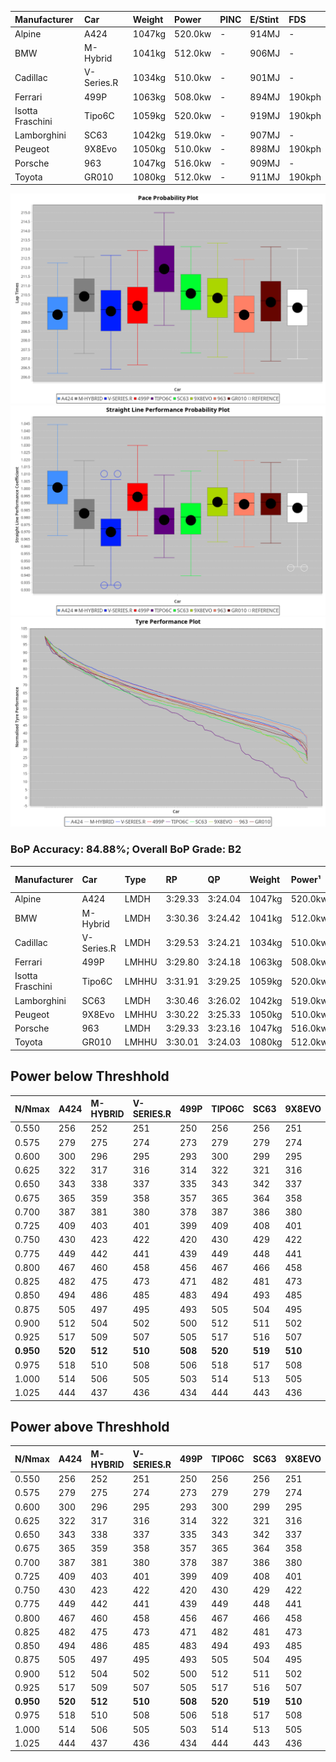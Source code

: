 | Manufacturer     | Car        | Weight | Power   | PINC    | E/Stint | FDS     |
|:-|:-|:-|:-|:-|:-|:-|
| Alpine           | A424       | 1047kg | 520.0kw |    -    | 914MJ   |    -    |
| BMW              | M-Hybrid   | 1041kg | 512.0kw |    -    | 906MJ   |    -    |
| Cadillac         | V-Series.R | 1034kg | 510.0kw |    -    | 901MJ   |    -    |
| Ferrari          | 499P       | 1063kg | 508.0kw |    -    | 894MJ   | 190kph  |
| Isotta Fraschini | Tipo6C     | 1059kg | 520.0kw |    -    | 919MJ   | 190kph  |
| Lamborghini      | SC63       | 1042kg | 519.0kw |    -    | 907MJ   |    -    |
| Peugeot          | 9X8Evo     | 1050kg | 510.0kw |    -    | 898MJ   | 190kph  |
| Porsche          | 963        | 1047kg | 516.0kw |    -    | 909MJ   |    -    |
| Toyota           | GR010      | 1080kg | 512.0kw |    -    | 911MJ   | 190kph  |

![PACECHART](./IMG/CUSTOM.png)
![STRAIGHTLINEPERFORMANCECHART](./IMG/CUSTOM_sp.png)
![TYREPERFORMANCECHART](./IMG/CUSTOM_tw.png)

### BoP Accuracy: 84.88%; Overall BoP Grade: B2
| Manufacturer     | Car        | Type  | RP      | QP      | Weight | Power¹  | Threshhold | PINC    | Power²   | E/Stint | AVG Vmax  | FDS     | RDLC | L/Stint | BOP-Grade | Model Accuracy | Model Points | Match% | SimDiff |
|:-|:-|:-|:-|:-|:-|:-|:-|:-|:-|:-|:-|:-|:-|:-|:-|:-|:-|:-|:-|
| Alpine           | A424       | LMDH  | 3:29.33 | 3:24.04 | 1047kg | 520.0kw | 210.0kph   |    -    | 520.00kw |  914MJ  | 335.21kph |    -    | 1.01 | 12      | -C1       | 100.00%        | 946          | 79.87% | ±0.75s  |
| BMW              | M-Hybrid   | LMDH  | 3:30.36 | 3:24.42 | 1041kg | 512.0kw | 210.0kph   |    -    | 512.00kw |  906MJ  | 331.59kph |    -    | 1.02 | 12      | ~A1       | 100.00%        | 1998         | 97.34% | ±1.16s  |
| Cadillac         | V-Series.R | LMDH  | 3:29.53 | 3:24.21 | 1034kg | 510.0kw | 210.0kph   |    -    | 510.00kw |  901MJ  | 329.35kph |    -    | 1.03 | 12      | -B1       | 98.11%         | 3991         | 88.60% | ±2.01s  |
| Ferrari          | 499P       | LMHHU | 3:29.80 | 3:24.18 | 1063kg | 508.0kw | 210.0kph   |    -    | 508.00kw |  894MJ  | 331.80kph | 190kph  | 1.03 | 12      | ~A1       | 98.72%         | 4180         | 95.11% | ±2.10s  |
| Isotta Fraschini | Tipo6C     | LMHHU | 3:31.91 | 3:29.25 | 1059kg | 520.0kw | 210.0kph   |    -    | 520.00kw |  919MJ  | 330.80kph | 190kph  | 1.04 | 12      | +Ω1       | 97.73%         | 129          | 31.24% | ±2.61s  |
| Lamborghini      | SC63       | LMDH  | 3:30.46 | 3:26.02 | 1042kg | 519.0kw | 210.0kph   |    -    | 519.00kw |  907MJ  | 331.53kph |    -    | 1.05 | 12      | +A2       | 100.00%        | 784          | 93.11% | ±2.16s  |
| Peugeot          | 9X8Evo     | LMHHU | 3:30.22 | 3:25.33 | 1050kg | 510.0kw | 210.0kph   |    -    | 510.00kw |  898MJ  | 332.18kph | 190kph  | 1.01 | 12      | ~A1       | 100.00%        | 636          | 96.58% | ±2.08s  |
| Porsche          | 963        | LMDH  | 3:29.33 | 3:23.16 | 1047kg | 516.0kw | 210.0kph   |    -    | 516.00kw |  909MJ  | 332.81kph |    -    | 1.01 | 12      | -B2       | 99.91%         | 11713        | 82.31% | ±1.97s  |
| Toyota           | GR010      | LMHHU | 3:30.01 | 3:24.03 | 1080kg | 512.0kw | 210.0kph   |    -    | 512.00kw |  911MJ  | 330.41kph | 190kph  | 1.01 | 12      | ~A1       | 99.90%         | 3123         | 99.76% | ±2.05s  |

## Power below Threshhold
| N/Nmax    | A424    | M-HYBRID | V-SERIES.R | 499P    | TIPO6C  | SC63    | 9X8EVO  | 963     | GR010   |
|:-|:-|:-|:-|:-|:-|:-|:-|:-|:-|
|  0.550    |  256    |  252     |  251       |  250    |  256    |  256    |  251    |  254    |  252    |
|  0.575    |  279    |  275     |  274       |  273    |  279    |  279    |  274    |  277    |  275    |
|  0.600    |  300    |  296     |  295       |  293    |  300    |  299    |  295    |  298    |  296    |
|  0.625    |  322    |  317     |  316       |  314    |  322    |  321    |  316    |  319    |  317    |
|  0.650    |  343    |  338     |  337       |  335    |  343    |  342    |  337    |  340    |  338    |
|  0.675    |  365    |  359     |  358       |  357    |  365    |  364    |  358    |  362    |  359    |
|  0.700    |  387    |  381     |  380       |  378    |  387    |  386    |  380    |  384    |  381    |
|  0.725    |  409    |  403     |  401       |  399    |  409    |  408    |  401    |  406    |  403    |
|  0.750    |  430    |  423     |  422       |  420    |  430    |  429    |  422    |  427    |  423    |
|  0.775    |  449    |  442     |  441       |  439    |  449    |  448    |  441    |  446    |  442    |
|  0.800    |  467    |  460     |  458       |  456    |  467    |  466    |  458    |  463    |  460    |
|  0.825    |  482    |  475     |  473       |  471    |  482    |  481    |  473    |  478    |  475    |
|  0.850    |  494    |  486     |  485       |  483    |  494    |  493    |  485    |  490    |  486    |
|  0.875    |  505    |  497     |  495       |  493    |  505    |  504    |  495    |  501    |  497    |
|  0.900    |  512    |  504     |  502       |  500    |  512    |  511    |  502    |  508    |  504    |
|  0.925    |  517    |  509     |  507       |  505    |  517    |  516    |  507    |  513    |  509    |
| **0.950** | **520** | **512**  | **510**    | **508** | **520** | **519** | **510** | **516** | **512** |
|  0.975    |  518    |  510     |  508       |  506    |  518    |  517    |  508    |  514    |  510    |
|  1.000    |  514    |  506     |  505       |  503    |  514    |  513    |  505    |  510    |  506    |
|  1.025    |  444    |  437     |  436       |  434    |  444    |  443    |  436    |  441    |  437    |

## Power above Threshhold
| N/Nmax    | A424    | M-HYBRID | V-SERIES.R | 499P    | TIPO6C  | SC63    | 9X8EVO  | 963     | GR010   |
|:-|:-|:-|:-|:-|:-|:-|:-|:-|:-|
|  0.550    |  256    |  252     |  251       |  250    |  256    |  256    |  251    |  254    |  252    |
|  0.575    |  279    |  275     |  274       |  273    |  279    |  279    |  274    |  277    |  275    |
|  0.600    |  300    |  296     |  295       |  293    |  300    |  299    |  295    |  298    |  296    |
|  0.625    |  322    |  317     |  316       |  314    |  322    |  321    |  316    |  319    |  317    |
|  0.650    |  343    |  338     |  337       |  335    |  343    |  342    |  337    |  340    |  338    |
|  0.675    |  365    |  359     |  358       |  357    |  365    |  364    |  358    |  362    |  359    |
|  0.700    |  387    |  381     |  380       |  378    |  387    |  386    |  380    |  384    |  381    |
|  0.725    |  409    |  403     |  401       |  399    |  409    |  408    |  401    |  406    |  403    |
|  0.750    |  430    |  423     |  422       |  420    |  430    |  429    |  422    |  427    |  423    |
|  0.775    |  449    |  442     |  441       |  439    |  449    |  448    |  441    |  446    |  442    |
|  0.800    |  467    |  460     |  458       |  456    |  467    |  466    |  458    |  463    |  460    |
|  0.825    |  482    |  475     |  473       |  471    |  482    |  481    |  473    |  478    |  475    |
|  0.850    |  494    |  486     |  485       |  483    |  494    |  493    |  485    |  490    |  486    |
|  0.875    |  505    |  497     |  495       |  493    |  505    |  504    |  495    |  501    |  497    |
|  0.900    |  512    |  504     |  502       |  500    |  512    |  511    |  502    |  508    |  504    |
|  0.925    |  517    |  509     |  507       |  505    |  517    |  516    |  507    |  513    |  509    |
| **0.950** | **520** | **512**  | **510**    | **508** | **520** | **519** | **510** | **516** | **512** |
|  0.975    |  518    |  510     |  508       |  506    |  518    |  517    |  508    |  514    |  510    |
|  1.000    |  514    |  506     |  505       |  503    |  514    |  513    |  505    |  510    |  506    |
|  1.025    |  444    |  437     |  436       |  434    |  444    |  443    |  436    |  441    |  437    |
